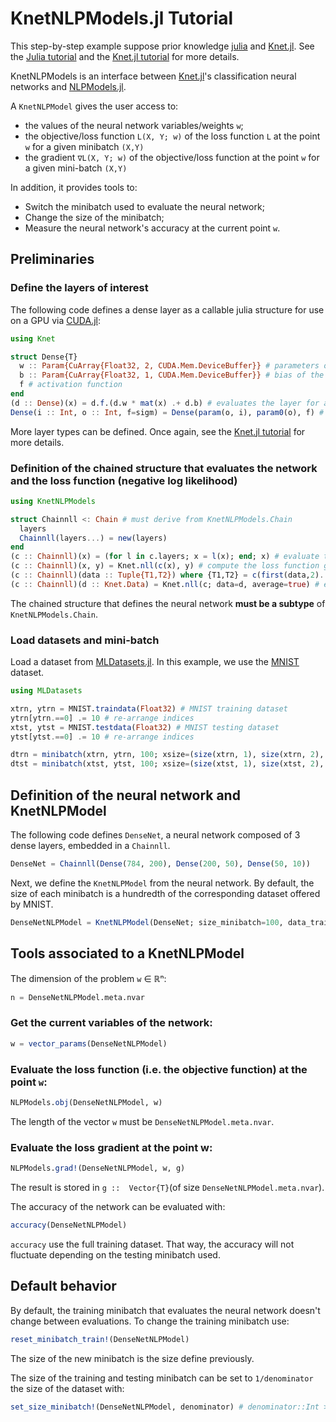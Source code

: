 # KnetNLPModels.jl Tutorial

This step-by-step example suppose prior knowledge [julia](https://julialang.org/) and [Knet.jl](https://github.com/denizyuret/Knet.jl.git).
See the [Julia tutorial](https://julialang.org/learning/) and the [Knet.jl tutorial](https://github.com/denizyuret/Knet.jl/tree/master/tutorial) for more details.

KnetNLPModels is an interface between [Knet.jl](https://github.com/denizyuret/Knet.jl.git)'s classification neural networks and [NLPModels.jl](https://github.com/JuliaSmoothOptimizers/NLPModels.jl.git).

A `KnetNLPModel` gives the user access to:
- the values of the neural network variables/weights `w`;
- the objective/loss function `L(X, Y; w)` of the loss function `L` at the point `w` for a given minibatch `(X,Y)`
- the gradient `∇L(X, Y; w)` of the objective/loss function at the point `w` for a given mini-batch `(X,Y)`

In addition, it provides tools to:
- Switch the minibatch used to evaluate the neural network;
- Change the size of the minibatch;
- Measure the neural network's accuracy at the current point `w`.

## Preliminaries

### Define the layers of interest
The following code defines a dense layer as a callable julia structure for use on a GPU via [CUDA.jl](https://github.com/JuliaGPU/CUDA.jl):
```julia
using Knet

struct Dense{T}
  w :: Param{CuArray{Float32, 2, CUDA.Mem.DeviceBuffer}} # parameters of the layers
  b :: Param{CuArray{Float32, 1, CUDA.Mem.DeviceBuffer}} # bias of the layer
  f # activation function
end
(d :: Dense)(x) = d.f.(d.w * mat(x) .+ d.b) # evaluates the layer for a given input x
Dense(i :: Int, o :: Int, f=sigm) = Dense(param(o, i), param0(o), f) # define a dense layer with input size i and output size o
```
More layer types can be defined.
Once again, see the [Knet.jl tutorial](https://github.com/denizyuret/Knet.jl/tree/master/tutorial) for more details.

### Definition of the chained structure that evaluates the network and the loss function (negative log likelihood)
```julia
using KnetNLPModels

struct Chainnll <: Chain # must derive from KnetNLPModels.Chain
  layers
  Chainnll(layers...) = new(layers)
end
(c :: Chainnll)(x) = (for l in c.layers; x = l(x); end; x) # evaluate the network for a given input x
(c :: Chainnll)(x, y) = Knet.nll(c(x), y) # compute the loss function given input x and expected output y
(c :: Chainnll)(data :: Tuple{T1,T2}) where {T1,T2} = c(first(data,2)...) # evaluate loss given data inputs (x,y)
(c :: Chainnll)(d :: Knet.Data) = Knet.nll(c; data=d, average=true) # evaluate negative log likelihood loss using a minibatch iterator d
```
The chained structure that defines the neural network **must be a subtype** of `KnetNLPModels.Chain`.

### Load datasets and mini-batch
Load a dataset from [MLDatasets.jl](https://github.com/JuliaML/MLDatasets.jl.git).
In this example, we use the [MNIST](https://juliaml.github.io/MLDatasets.jl/stable/datasets/MNIST/) dataset.
```julia
using MLDatasets

xtrn, ytrn = MNIST.traindata(Float32) # MNIST training dataset
ytrn[ytrn.==0] .= 10 # re-arrange indices
xtst, ytst = MNIST.testdata(Float32) # MNIST testing dataset
ytst[ytst.==0] .= 10 # re-arrange indices

dtrn = minibatch(xtrn, ytrn, 100; xsize=(size(xtrn, 1), size(xtrn, 2), 1, :)) # training mini-batch
dtst = minibatch(xtst, ytst, 100; xsize=(size(xtst, 1), size(xtst, 2), 1, :)) # testing mini-batch
```

## Definition of the neural network and KnetNLPModel
The following code defines `DenseNet`, a neural network composed of 3 dense layers, embedded in a `Chainnll`.
```julia
DenseNet = Chainnll(Dense(784, 200), Dense(200, 50), Dense(50, 10))
```
Next, we define the `KnetNLPModel` from the neural network.
By default, the size of each minibatch is a hundredth of the corresponding dataset offered by MNIST.
```julia
DenseNetNLPModel = KnetNLPModel(DenseNet; size_minibatch=100, data_train=(xtrn, ytrn), data_test=(xtst, ytst))
```

## Tools associated to a KnetNLPModel
The dimension of the problem `w` ∈ ℝⁿ:
```julia
n = DenseNetNLPModel.meta.nvar
```

### Get the current variables of the network:
```julia
w = vector_params(DenseNetNLPModel)
```

### Evaluate the loss function (i.e. the objective function) at the point `w`:
```julia
NLPModels.obj(DenseNetNLPModel, w)
```
The length of the vector `w` must be `DenseNetNLPModel.meta.nvar`.

### Evaluate the loss gradient at the point w:
```julia
NLPModels.grad!(DenseNetNLPModel, w, g)
```
The result is stored in `g ::  Vector{T}`(of size `DenseNetNLPModel.meta.nvar`).

The accuracy of the network can be evaluated with:
```julia
accuracy(DenseNetNLPModel)
```
`accuracy` use the full training dataset.
That way, the accuracy will not fluctuate depending on the testing minibatch used.

## Default behavior
By default, the training minibatch that evaluates the neural network doesn't change between evaluations.
To change the training minibatch use:
```julia
reset_minibatch_train!(DenseNetNLPModel)
```
The size of the new minibatch is the size define previously.

The size of the training and testing minibatch can be set to `1/denominator` the size of the dataset with:
```julia
set_size_minibatch!(DenseNetNLPModel, denominator) # denominator::Int > 1
```